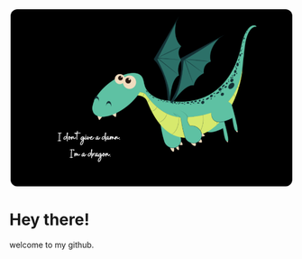 <div id="header" align="center" >
  <img src="pic1.png" width="500" style="border-radius: 12px;">
</div>


# Hey there!

welcome to my github.
